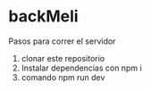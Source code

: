 # backMeli
Pasos para correr el servidor
  1. clonar este repositorio
  2. Instalar dependencias con npm i
  3. comando npm run dev
